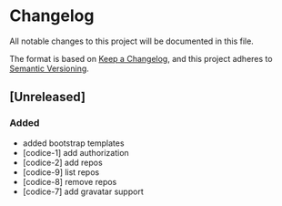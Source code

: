# Changelog
All notable changes to this project will be documented in this file.

The format is based on [Keep a Changelog](https://keepachangelog.com/en/1.0.0/),
and this project adheres to [Semantic Versioning](https://semver.org/spec/v2.0.0.html).

## [Unreleased]

### Added

- added bootstrap templates
- [codice-1] add authorization
- [codice-2] add repos
- [codice-9] list repos
- [codice-8] remove repos
- [codice-7] add gravatar support